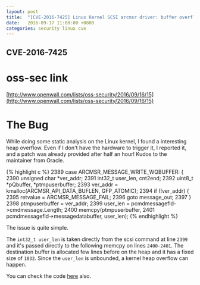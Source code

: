 ```yaml
---
layout: post
title:  "[CVE-2016-7425] Linux Kernel SCSI arcmsr driver: buffer overflow in arcmsr_iop_message_xfer()"
date:   2016-09-17 11:00:00 +0800
categories: security linux cve
---
```


## CVE-2016-7425

# oss-sec link
[http://www.openwall.com/lists/oss-security/2016/09/16/15](http://www.openwall.com/lists/oss-security/2016/09/16/15)

# The Bug

While doing some static analysis on the Linux kernel, I found a interesting heap overflow.
Even if I don't have the hardware to trigger it, I reported it, and a patch was already provided after half an hour! 
Kudos to the maintainer from Oracle.

{% highlight c %}
2389         case ARCMSR_MESSAGE_WRITE_WQBUFFER: {
2390                 unsigned char *ver_addr;
2391                 int32_t user_len, cnt2end;
2392                 uint8_t *pQbuffer, *ptmpuserbuffer;
2393                 ver_addr = kmalloc(ARCMSR_API_DATA_BUFLEN, GFP_ATOMIC);
2394                 if (!ver_addr) {
2395                         retvalue = ARCMSR_MESSAGE_FAIL;
2396                         goto message_out;
2397                 }
2398                 ptmpuserbuffer = ver_addr;
2399                 user_len = pcmdmessagefld->cmdmessage.Length;
2400                 memcpy(ptmpuserbuffer,
2401                         pcmdmessagefld->messagedatabuffer, user_len);
{% endhighlight %}

The issue is quite simple.

The `int32_t user_len` is taken directly from the scsi command at line `2399` and it's passed directly to the following memcpy on lines `2400-2401`.
The destination buffer is allocated few lines before on the heap and it has a fixed size of `1032`.
Since the `user_len` is unbounded, a kernel heap overflow can happen.


You can check the code [here](http://lxr.free-electrons.com/source/drivers/scsi/arcmsr/arcmsr_hba.c?v=4.7#L2399) also.
